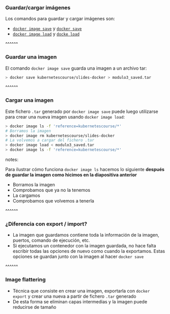 ### Guardar/cargar imágenes

Los comandos para guardar y cargar imágenes son:

* [`docker image save`](https://docs.docker.com/engine/reference/commandline/image_save/) y [`docker save`](https://docs.docker.com/engine/reference/commandline/save/)
* [`docker image load`](https://docs.docker.com/engine/reference/commandline/image_load/) y
[`docke load`](https://docs.docker.com/engine/reference/commandline/load/)

^^^^^^

### Guardar una imagen

El comando `docker image save` guarda una imagen a un archivo tar:

```bash
> docker save kubernetescourse/slides-docker > modulo3_saved.tar
```

^^^^^^

### Cargar una imagen

Este fichero `.tar` generado por `docker image save` puede luego utilizarse para 
crear una nueva imagen usando `docker image load`:

```bash
> docker image ls -f 'reference=kubernetescourse/*'
# Borramos la imagen
> docker image rm kubernetescourse/slides-docker
# La volvemos a cargar del fichero .tar
> docker image load < modulo3_saved.tar
> docker image ls -f 'reference=kubernetescourse/*'
```

notes:

Para ilustrar cómo funciona `docker image ls` hacemos lo siguiente 
**después de guardar la imagen como hicimos en la diapositiva anterior**

* Borramos la imagen 
* Comprobamos que ya no la tenemos
* La cargamos
* Comprobamos que volvemos a tenerla


^^^^^^

### ¿Diferencia con export / import?

* La imagen que guardamos contiene toda la información de la imagen, puertos, comando de
  ejecución, etc.
* Si ejecutamos un contenedor con la imagen guardada, no hace falta escribir todas las opciones de
  nuevo como cuando la exportamos. Estas opciones se guardan junto con la imagen al hacer `docker save`

^^^^^^

### Image flattering

* Técnica que consiste en crear una imagen, exportarla con `docker export` y crear una nueva a partir de fichero `.tar` generado
* De esta forma se eliminan capas intermedias y la imagen puede reducirse de tamaño

